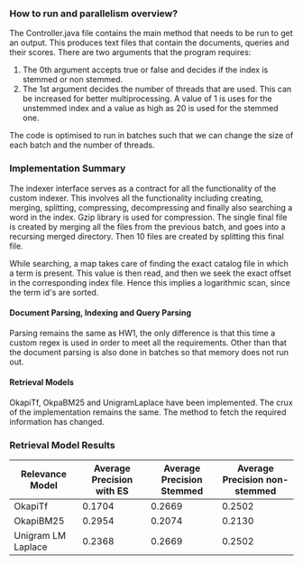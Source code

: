 ### How to run and parallelism overview?
The Controller.java file contains the main method that needs to be run to get an output. This produces text files that contain the documents, queries and their scores.
There are two arguments that the program requires:
1) The 0th argument accepts true or false and decides if the index is stemmed or non stemmed.
2) The 1st argument decides the number of threads that are used. This can be increased for better multiprocessing. A value of 1 is uses for the unstemmed index and a value as high as 20 is used for the stemmed one.

The code is optimised to run in batches such that we can change the size of each batch and the number of threads.
### Implementation Summary
The indexer interface serves as a contract for all the functionality of the custom indexer. This involves all the functionality including creating, merging, splitting, compressing, decompressing and finally also searching a word in the index.
Gzip library is used for compression. The single final file is created by merging all the files from the previous batch, and goes into a recursing merged directory. Then 10 files are created by splitting this final file.

While searching, a map takes care of finding the exact catalog file in which a term is present. This value is then read, and then we seek the exact offset in the corresponding index file. Hence this implies a logarithmic scan, since the term id's are sorted.
#### Document Parsing, Indexing and Query Parsing
Parsing remains the same as HW1, the only difference is that this time a custom regex is used in order to meet all the requirements. Other than that the document parsing is also done in batches so that memory does not run out.

#### Retrieval Models
OkapiTf, OkpaBM25 and UnigramLaplace have been implemented. The crux of the implementation remains the same. The method to fetch the required information has changed.

### Retrieval Model Results
| Relevance Model      | Average Precision with ES | Average Precision Stemmed |  Average Precision non-stemmed
| ----------- | ----------- | ----------- | ----------- | 
| OkapiTf   |  0.1704        | 0.2669 |   0.2502
| OkapiBM25 |  0.2954 | 0.2074 |   0.2130
| Unigram LM Laplace |    0.2368 | 0.2669 |  0.2502 
